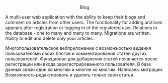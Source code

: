 <p align="center">Blog</p>
<p>A multi-user web application with the ability to keep their blogs and comment on articles from other users. The functionality for adding arctilces appears after registration or logging in of the registered user. Relations in the database - one to many and many to many. Migrations are written. Ability to edit and delete only your articles.</p>
<p>
Многопользовательское вебприложение с возможностью ведения пользователями своих блогов и комментирования статей других пользователей. Функционал для добавления статей появляется после регистрации или входа зарегистрированного пользователя. В базе данных связи один ко многим и многие ко многим. Написаны миграции. Возможность редактировать и удалять только свои статьи.</p>

